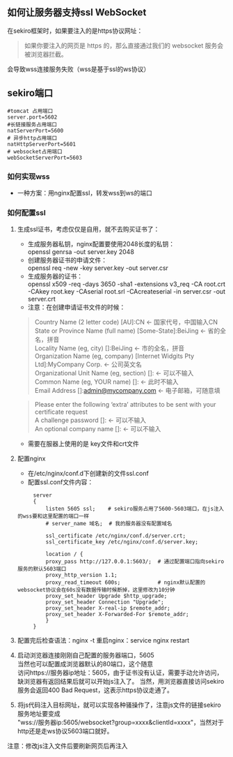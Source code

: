 ## 如何让服务器支持ssl WebSocket
在sekiro框架时，如果要注入的是https协议网址：
> 如果你要注入的网页是 https 的，那么直接通过我们的 websocket 服务会被浏览器拦截。

会导致wss连接服务失败（wss是基于ssl的ws协议）
## sekiro端口
```
#tomcat 占用端口
server.port=5602
#长链接服务占用端口
natServerPort=5600
# 异步http占用端口
natHttpServerPort=5601
# websocket占用端口
webSocketServerPort=5603
```

### 如何实现wss
- 一种方案：用nginx配置ssl，转发wss到ws的端口
### 如何配置ssl
1. 生成ssl证书，考虑仅仅是自用，就不去购买证书了：   
   - 生成服务器私钥，nginx配置要使用2048长度的私钥：    
   openssl genrsa -out server.key 2048   
   - 创建服务器证书的申请文件：   
   openssl req -new -key server.key -out server.csr      
   - 生成服务器的证书：    
   openssl x509 -req -days 3650 -sha1 -extensions v3_req -CA root.crt -CAkey root.key -CAserial root.srl -CAcreateserial -in server.csr -out server.crt
   - 注意：在创建申请证书文件的时候：
   > Country Name (2 letter code) [AU]:CN ← 国家代号，中国输入CN    
    State or Province Name (full name) [Some-State]:BeiJing ← 省的全名，拼音    
    Locality Name (eg, city) []:BeiJing ← 市的全名，拼音    
    Organization Name (eg, company) [Internet Widgits Pty Ltd]:MyCompany Corp. ← 公司英文名    
    Organizational Unit Name (eg, section) []: ← 可以不输入    
    Common Name (eg, YOUR name) []: ← 此时不输入    
    Email Address []:admin@mycompany.com ← 电子邮箱，可随意填   

   > Please enter the following ‘extra’ attributes 
    to be sent with your certificate request    
    A challenge password []: ← 可以不输入   
    An optional company name []: ← 可以不输入    
   - 需要在服器上使用的是 key文件和crt文件
2. 配置nginx
   - 在/etc/nginx/conf.d下创建新的文件ssl.conf   
   - 配置ssl.conf文件内容：
   ```shell
        server
        {
            listen 5605 ssl;    # sekiro服务占用了5600-5603端口，在js注入的wss要和这里配置的端口一样
            # server_name 域名;  # 我的服务器没有配置域名
            
            ssl_certificate /etc/nginx/conf.d/server.crt;
            ssl_certificate_key /etc/nginx/conf.d/server.key;
            
            location / {   
            proxy_pass http://127.0.0.1:5603/;  # 通过配置端口指向sekiro服务的默认5603端口
            proxy_http_version 1.1;
            proxy_read_timeout 600s;            # nginx默认配置的websocket协议会在60s没有数据传输时候断掉，这里修改为10分钟
            proxy_set_header Upgrade $http_upgrade;    
            proxy_set_header Connection "Upgrade";    
            proxy_set_header X-real-ip $remote_addr;  
            proxy_set_header X-Forwarded-For $remote_addr;
            }
        }
   ```  
 3. 配置完后检查语法：nginx -t 重启nginx：service nginx restart
 
 4. 启动浏览器连接刚刚自己配置的服务器端口，5605    
  当然也可以配置成浏览器默认的80端口，这个随意  
  访问https://服务器ip地址：5605，由于证书没有认证，需要手动允许访问，缺浏览器有返回结果后就可以开始js注入了。
  当然，用浏览器直接访问sekiro服务会返回400 Bad Request，这表示https协议走通了。   
 
 5. 将js代码注入目标网址，就可以实现各种骚操作了，注意js文件的链接sekiro服务地址要变成   
 "wss://服务器ip:5605/websocket?group=xxxx&clientId=xxxx"，当然对于http还是走ws协议5603端口就好。
 
 注意：修改js注入文件后要刷新网页后再注入
